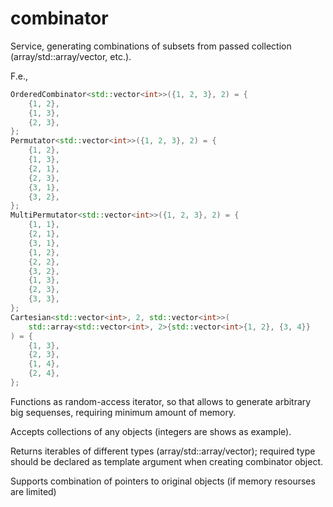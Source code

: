 # combinator

Service, generating combinations of subsets from passed collection (array/std::array/vector, etc.).

F.e.,
```c++
OrderedCombinator<std::vector<int>>({1, 2, 3}, 2) = {
    {1, 2},
    {1, 3},
    {2, 3},
};
Permutator<std::vector<int>>({1, 2, 3}, 2) = {
    {1, 2},
    {1, 3},
    {2, 1},
    {2, 3},
    {3, 1},
    {3, 2},
};
MultiPermutator<std::vector<int>>({1, 2, 3}, 2) = {
    {1, 1},
    {2, 1},
    {3, 1},
    {1, 2},
    {2, 2},
    {3, 2},
    {1, 3},
    {2, 3},
    {3, 3},
};
Cartesian<std::vector<int>, 2, std::vector<int>>(
    std::array<std::vector<int>, 2>{std::vector<int>{1, 2}, {3, 4}}
) = {
    {1, 3},    
    {2, 3},
    {1, 4},
    {2, 4},
};
```

Functions as random-access iterator, so that allows to generate arbitrary big sequenses, requiring minimum amount of memory.

Accepts collections of any objects (integers are shows as example).

Returns iterables of different types (array/std::array/vector); required type should be declared as template argument when creating combinator object.

Supports combination of pointers to original objects (if memory resourses are limited)

